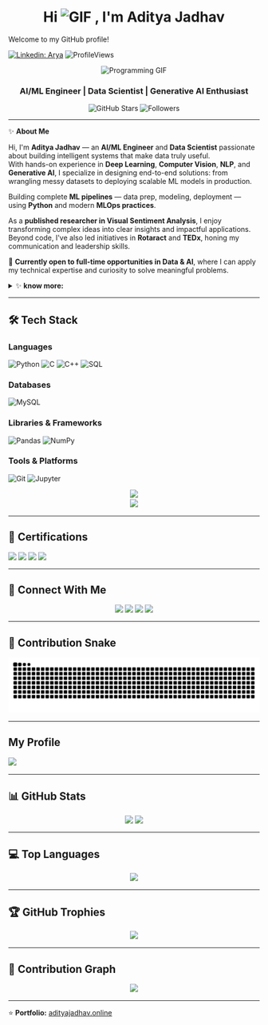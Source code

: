 <h1 align="center">Hi <img alt="GIF" src="https://github-production-user-asset-6210df.s3.amazonaws.com/74038190/241763891-7bb1e704-6026-48f9-8435-2f4d40101348.gif" height="45" width="45"/> , I'm Aditya Jadhav</h1>

Welcome to my GitHub profile!

[![Linkedin: Arya](https://img.shields.io/badge/-Aditya-blue?style=flat-square&logo=Linkedin&logoColor=white)](https://www.linkedin.com/in/adi-jadhav)
![ProfileViews](https://komarev.com/ghpvc/?username=adii-jadhav&label=Profile+Views)

<p align="center">
  <img src="https://images-wixmp-ed30a86b8c4ca887773594c2.wixmp.com/f/c83c004e-1370-4756-88e5-4071de797088/dgdq8br-09cc7ad6-a021-47a5-b0e0-917b12b0f7a7.gif?token=eyJ0eXAiOiJKV1QiLCJhbGciOiJIUzI1NiJ9.eyJzdWIiOiJ1cm46YXBwOjdlMGQxODg5ODIyNjQzNzNhNWYwZDQxNWVhMGQyNmUwIiwiaXNzIjoidXJuOmFwcDo3ZTBkMTg4OTgyMjY0MzczYTVmMGQ0MTVlYTBkMjZlMCIsIm9iaiI6W1t7InBhdGgiOiJcL2ZcL2M4M2MwMDRlLTEzNzAtNDc1Ni04OGU1LTQwNzFkZTc5NzA4OFwvZGdkcThici0wOWNjN2FkNi1hMDIxLTQ3YTUtYjBlMC05MTdiMTJiMGY3YTcuZ2lmIn1dXSwiYXVkIjpbInVybjpzZXJ2aWNlOmZpbGUuZG93bmxvYWQiXX0.tqRMtE-b2QiI2nnefNxSDMJvZCcYqFmq2ccg_Xfzqb8" width="460" alt="Programming GIF">
</p>

<h3 align="center">AI/ML Engineer | Data Scientist | Generative AI Enthusiast</h3>

<p align="center">
  <img src="https://img.shields.io/github/stars/adii-jadhav?style=for-the-badge&color=yellow" alt="GitHub Stars" />
  <img src="https://img.shields.io/github/followers/adii-jadhav?style=for-the-badge&color=green" alt="Followers" />
</p>

---

  <summary>✨ <b>About Me</b></summary>

Hi, I'm **Aditya Jadhav** — an **AI/ML Engineer** and **Data Scientist** passionate about building intelligent systems that make data truly useful.  
With hands-on experience in **Deep Learning**, **Computer Vision**, **NLP**, and **Generative AI**, I specialize in designing end-to-end solutions: from wrangling messy datasets to deploying scalable ML models in production.  

Building complete **ML pipelines** — data prep, modeling, deployment — using **Python** and modern **MLOps practices**.

As a **published researcher in Visual Sentiment Analysis**, I enjoy transforming complex ideas into clear insights and impactful applications.  
Beyond code, I've also led initiatives in **Rotaract** and **TEDx**, honing my communication and leadership skills.

🚀 **Currently open to full-time opportunities in Data & AI**, where I can apply my technical expertise and curiosity to solve meaningful problems.


<details>

  <summary>✨ <b>know more:</b></summary>

- 🎓 B.Tech in **Computer Engineering**  
- 🤖 Passionate about **AI, ML, NLP, Computer Vision, and Generative AI**  
- 🔍 Skilled in building **end-to-end ML pipelines** – from data wrangling to deployment  
- 📚 Published Researcher in **Visual Sentiment Analysis** (*Springer LNNS, Scopus Indexed*)  
- 📫 **Reach me at:** [adijadhav1920@gmail.com](mailto:adijadhav1920@gmail.com)  
- 🌐 **Portfolio:** [adityajadhav.online](https://adityajadhav.online)  

</details>

---

## 🛠️ **Tech Stack**

### Languages
![Python](https://img.shields.io/badge/Python-3776AB?style=flat-square&logo=python&logoColor=white)
![C](https://img.shields.io/badge/C-A8B9CC?style=flat-square&logo=c&logoColor=white)
![C++](https://img.shields.io/badge/C%2B%2B-00599C?style=flat-square&logo=c%2B%2B&logoColor=white)
![SQL](https://img.shields.io/badge/SQL-003B57?style=flat-square&logo=postgresql&logoColor=white)

### Databases
![MySQL](https://img.shields.io/badge/MySQL-005C84?style=flat-square&logo=mysql&logoColor=white)

### Libraries & Frameworks
![Pandas](https://img.shields.io/badge/Pandas-150458?style=flat-square&logo=pandas&logoColor=white)
![NumPy](https://img.shields.io/badge/NumPy-013243?style=flat-square&logo=numpy&logoColor=white)

### Tools & Platforms
![Git](https://img.shields.io/badge/Git-F05032?style=flat-square&logo=git&logoColor=white)
![Jupyter](https://img.shields.io/badge/Jupyter-DA5B0E?style=flat-square&logo=jupyter&logoColor=white)

<p align="center">
  <img src="https://skillicons.dev/icons?i=python,tensorflow,pytorch,sklearn,git,github,html,css,js,java" /><br/>
  <img src="https://skillicons.dev/icons?i=mysql,postgresql,linux,vscode" />
</p>

---

## 🏅 **Certifications**
<p>
  <img src="https://img.shields.io/badge/TensorFlow-Certified-orange?style=for-the-badge&logo=tensorflow" />
  <img src="https://img.shields.io/badge/Google%20Cloud%20AI%20&%20ML-Certified-blue?style=for-the-badge&logo=google-cloud" />
  <img src="https://img.shields.io/badge/Generative%20AI-Certified-purple?style=for-the-badge&logo=openai" />
  <img src="https://img.shields.io/badge/Deep%20Learning-Specialization-yellow?style=for-the-badge&logo=deeplearning.ai" />
</p>

---

## 🔗 **Connect With Me**
<p align="center">
  <a href="https://github.com/adii-jadhav"><img src="https://raw.githubusercontent.com/danielcranney/readme-generator/main/public/icons/socials/github.svg" width="40" /></a>
  <a href="https://www.linkedin.com/in/adi-jadhav/"><img src="https://raw.githubusercontent.com/danielcranney/readme-generator/main/public/icons/socials/linkedin.svg" width="40" /></a>
  <a href="https://leetcode.com/adi_jadhav/"><img src="https://raw.githubusercontent.com/rahuldkjain/github-profile-readme-generator/master/src/images/icons/Social/leet-code.svg" width="40" /></a>
  <a href="https://www.kaggle.com/adiijadhav"><img src="https://www.vectorlogo.zone/logos/kaggle/kaggle-icon.svg" width="40" /></a>
</p>

---

## 🐍 **Contribution Snake**
![Snake animation](https://raw.githubusercontent.com/taozhi8833998/taozhi8833998/output/github-contribution-grid-snake-dark.svg)

---

## My Profile
<div>
  <a href="https://github.com/adii-jadhav"><img width="850px" src="https://github-profile-summary-cards.vercel.app/api/cards/profile-details?username=adii-jadhav&theme=vision_friendly_dark"/></a>
</div>

---

## 📊 **GitHub Stats**
<div align="center">
  <img height="180px" src="https://github-readme-stats.vercel.app/api?username=adii-jadhav&show_icons=true&theme=tokyonight&hide_border=true" />
  <img height="180px" src="https://github-readme-streak-stats.herokuapp.com/?user=adii-jadhav&theme=tokyonight&hide_border=true" />
</div>

---

## 💻 **Top Languages**
<p align="center">
  <img src="https://github-readme-stats.vercel.app/api/top-langs/?username=adii-jadhav&layout=compact&theme=tokyonight&hide_border=true" />
</p>

---

## 🏆 **GitHub Trophies**
<p align="center">
  <img src="https://github-profile-trophy.vercel.app/?username=adii-jadhav&theme=radical&no-frame=true&row=1&column=6" />
</p>

---

## 🌟 **Contribution Graph**
<p align="center">
  <img src="https://github-readme-activity-graph.vercel.app/graph?username=adii-jadhav&bg_color=1a1b27&color=ffffff&line=ff4f4f&point=fdfdfd&area=true&hide_border=true" />
</p>

---

⭐ **Portfolio:** [adityajadhav.online](https://adityajadhav.online)

